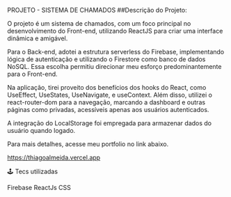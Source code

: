 PROJETO - SISTEMA DE CHAMADOS
##Descrição do Projeto:

O projeto é um sistema de chamados, com um foco principal no desenvolvimento do Front-end, utilizando ReactJS para criar uma interface dinâmica e amigável.

Para o Back-end, adotei a estrutura serverless do Firebase, implementando lógica de autenticação e utilizando o Firestore como banco de dados NoSQL. Essa escolha permitiu direcionar meu esforço predominantemente para o Front-end.

Na aplicação, tirei proveito dos benefícios dos hooks do React, como UseEffect, UseStates, UseNavigate, e useContext. Além disso, utilizei o react-router-dom para a navegação, marcando a dashboard e outras páginas como privadas, acessíveis apenas aos usuários autenticados.

A integração do LocalStorage foi empregada para armazenar dados do usuário quando logado.

Para mais detalhes, acesse meu portfolio no link abaixo.

https://thiagoalmeida.vercel.app

🕹 Tecs utilizadas

Firebase
ReactJs
CSS
